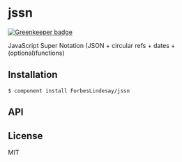 
# jssn

[![Greenkeeper badge](https://badges.greenkeeper.io/ForbesLindesay/jssn.svg)](https://greenkeeper.io/)

  JavaScript Super Notation (JSON + circular refs + dates + (optional)functions)

## Installation

    $ component install ForbesLindesay/jssn

## API

   

## License

  MIT
